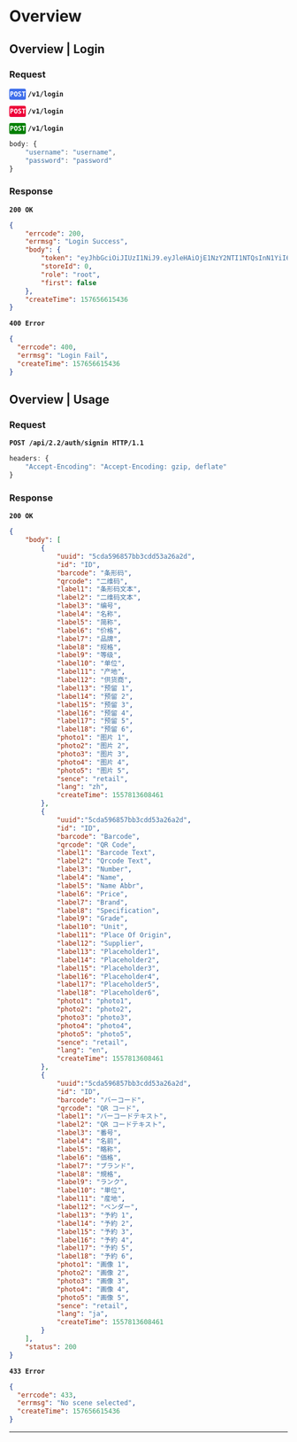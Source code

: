 # Overview

## Overview | Login

### Request

<rest post>**`POST`**</rest> **`/v1/login`**

<rest error>**`POST`**</rest> **`/v1/login`**

<rest get>**`POST`**</rest> **`/v1/login`**



```js
body: {
    "username": "username",
    "password": "password"
}
```

### Response

**`200 OK`**

```json
{
    "errcode": 200,
    "errmsg": "Login Success",
    "body": {
        "token": "eyJhbGciOiJIUzI1NiJ9.eyJleHAiOjE1NzY2NTI1NTQsInN1YiI6ImFkbWluIiwidXNlcklkIjoiYTM1NGNhZDNmYzI3MTFlOGE1MDEzMDljMjMyMzc2ZmEiLCJwYXNzd29yZCI6IjdkNjc0OTI2OTQyNzQwNzQ3NDQyYjZkNDQwOTQ3YTJiIiwicm9sZSI6InJvb3QifQ.GF4QpXFBbwQ_jFKjUYQHU8FeYPkeTN9k8ejXkgt2BDo",
        "storeId": 0,
        "role": "root",
        "first": false
    },
    "createTime": 157656615436
}
```

**`400 Error`**

```json
{
  "errcode": 400,
  "errmsg": "Login Fail",
  "createTime": 157656615436
} 
```

## Overview | Usage

### Request

**`POST /api/2.2/auth/signin HTTP/1.1`**

```js
headers: {
    "Accept-Encoding": "Accept-Encoding: gzip, deflate"
} 
```

### Response

**`200 OK`**

```json
{
    "body": [
        {
            "uuid": "5cda596857bb3cdd53a26a2d",
            "id": "ID",
            "barcode": "条形码",
            "qrcode": "二维码",
            "label1": "条形码文本",
            "label2": "二维码文本",
            "label3": "编号",
            "label4": "名称",
            "label5": "简称",
            "label6": "价格",
            "label7": "品牌",
            "label8": "规格",
            "label9": "等级",
            "label10": "单位",
            "label11": "产地",
            "label12": "供货商",
            "label13": "预留 1",
            "label14": "预留 2",
            "label15": "预留 3",
            "label16": "预留 4",
            "label17": "预留 5",
            "label18": "预留 6",
            "photo1": "图片 1",
            "photo2": "图片 2",
            "photo3": "图片 3",
            "photo4": "图片 4",
            "photo5": "图片 5",
            "sence": "retail",
            "lang": "zh",
            "createTime": 1557813608461
        },
        {
            "uuid":"5cda596857bb3cdd53a26a2d",
            "id": "ID",
            "barcode": "Barcode",
            "qrcode": "QR Code",
            "label1": "Barcode Text",
            "label2": "Qrcode Text",
            "label3": "Number",
            "label4": "Name",
            "label5": "Name Abbr",
            "label6": "Price",
            "label7": "Brand",
            "label8": "Specification",
            "label9": "Grade",
            "label10": "Unit",
            "label11": "Place Of Origin",
            "label12": "Supplier",
            "label13": "Placeholder1",
            "label14": "Placeholder2",
            "label15": "Placeholder3",
            "label16": "Placeholder4",
            "label17": "Placeholder5",
            "label18": "Placeholder6",
            "photo1": "photo1",
            "photo2": "photo2",
            "photo3": "photo3",
            "photo4": "photo4",
            "photo5": "photo5",
            "sence": "retail",
            "lang": "en",
            "createTime": 1557813608461
        },
        {
            "uuid":"5cda596857bb3cdd53a26a2d",
            "id": "ID",
            "barcode": "バーコード",
            "qrcode": "QR コード",
            "label1": "バーコードテキスト",
            "label2": "QR コードテキスト",
            "label3": "番号",
            "label4": "名前",
            "label5": "略称",
            "label6": "価格",
            "label7": "ブランド",
            "label8": "規格",
            "label9": "ランク",
            "label10": "単位",
            "label11": "産地",
            "label12": "ベンダー",
            "label13": "予約 1",
            "label14": "予約 2",
            "label15": "予約 3",
            "label16": "予約 4",
            "label17": "予約 5",
            "label18": "予約 6",
            "photo1": "画像 1",
            "photo2": "画像 2",
            "photo3": "画像 3",
            "photo4": "画像 4",
            "photo5": "画像 5",
            "sence": "retail",
            "lang": "ja",
            "createTime": 1557813608461
        }
    ],
    "status": 200
}
``` 

**`433 Error`**

```json
{
  "errcode": 433,
  "errmsg": "No scene selected",
  "createTime": 157656615436
}  
```

---

<style>
    rest {
        /* padding: 4px 6px 6px 6px; */
        padding-bottom: 3px;
        padding-left: 1px;
        border-radius: 3px;
        background-color: #777;
        color: white;
        text-transform: uppercase;
        position: relative;
    }
    rest[get] {
        background-color: #008000;
    }
    rest[post] {
        background-color: #4070ec;
    }
    rest[success] {
        background-color: #008000;
    }
    rest[error] {
        background-color: #ed0039;
    }
</style>